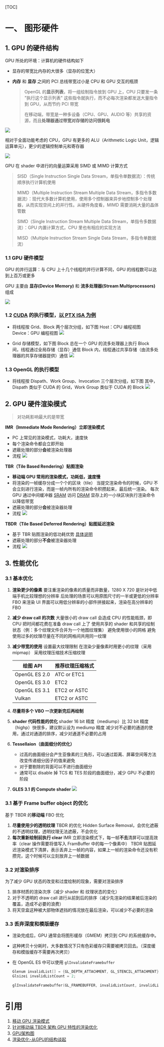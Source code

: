 [TOC]

# 一、 图形硬件

## 1. GPU 的硬件结构

GPU 所处的环境：计算机的硬件结构如下

- 显存的带宽比内存的大很多（显存的位宽大）

- **内存** 和 **显存** 之间的 PCI 总线带宽过小是 CPU 和 GPU 交互的瓶颈

  > OpenGL 的**显示列表**，将一组绘制指令放到 GPU 上，CPU 只要发一条 "执行这个显示列表" 这些指令就执行，而不必每次渲染都发送大量指令到 GPU，从而节约 PCI 带宽 
  >
  > 在移动端，带宽是一种多设备（CPU、GPU、AUDIO 等）共享的资源，而且**处理器通过带宽对存储的访问很耗电**

![](images/computerHardWareStructure.png)

相对于全面功能考虑的 CPU，GPU 有更多的 ALU（Arithmetic Logic Unit，逻辑运算单元），更少的逻辑控制单元和寄存器

![](images/GPU_VS_CPU.png)

GPU 在 shader 中进行的向量运算采用 SIMD 或 MIMD 计算方式

> SISD（Single Instruction Single Data Stream，单指令单数据流）：传统顺序执行计算机使用
>
> MIMD（Multiple Instruction Stream Multiple Data Stream，多指令多数据流）：现代大多数计算机使用，使用多个控制器来异步地控制多个处理器，从而实现空间上的并行性。从硬件角度看，MIMD 需要消耗大量的晶体管数
>
> SIMD（Single Instruction Stream Multiple Data Stream，单指令多数据流）：GPU 内置计算方式，CPU 里也有相应的实现方法
>
> MISD（Multiple Instruction Stream Single Data Stream，多指令单数据流）



### 1.1 GPU 硬件模型

GPU 的并行运算：与 CPU 上十几个线程的并行计算不同，GPU 的线程数可以达到上百万或更多

GPU 主要由 **显存(Device Memory)** 和 **流多处理器(Stream Multiprocessors)** 组成

![](images/GPUDeviceModel.png)



### 1.2 [CUDA](http://eric_rollins.home.mindspring.com/ray/cuda.html) 的执行模型，[以 PTX ISA 为例](https://docs.nvidia.com/cuda/parallel-thread-execution/index.html)

- 将线程按 Grid、Block 两个层次分组，如下图
  Host：CPU 编程视图
  Device：GPU 编程视图
  ![](images/cuda.png)

- Grid 存储模型，如下图
  Block 总在一个 GPU 的流多处理器上执行
  Block 间，线程通过全局存储（显存）通信
  Block 内，线程通过共享存储（由流多处理器的共享存储器提供）通信
  ![](images/cudaGride.jpg)



### 1.3 OpenGL 的执行模型

- 将线程按 Dispath、Work Group、Invocation 三个层次分组，如下图
其中，Dispath 类似于 CUDA 的 Grid，Work Group 类似于 CUDA 的 Block
  ![](images/OpenGLProcessModel.png)



## 2. GPU 硬件渲染模式

> 对功耗影响最大的是带宽

**IMR（Immediate Mode Rendering）立即渲染模式**

- PC 上常见的渲染模式，功耗大，速度快
- 每个渲染命令都会立即开始
- 遮蔽处理的部分**会**被渲染处理器
- 流程
  ![](images/imr.jpg)



**TBR（Tile Based Rendering）贴图渲染**

- **移动端 GPU 常用的渲染模式，功耗低，速度慢**
- 将渲染的一帧缓存分成一个个的区块（tile）
  当提交渲染命令的时候，GPU 不会立刻进行渲染，而是一帧内所有的渲染命令积攒起来，最后统一渲染。
  每次 GPU 通过中间缓冲器 [SRAM](https://baike.baidu.com/item/SRAM/7705927?fr=aladdin) 访问 [DRAM](https://baike.baidu.com/item/DRAM) 显存上的一小块区块执行渲染命令以降低带宽
- 遮蔽处理的部分**会**被渲染器处理
- 流程
  ![](images/tbr.jpg)



**TBDR（Tile Based Deferred Rendering）贴图延迟渲染**

- 基于 TBR 贴图渲染的低功耗优势 [具体说明](https://en.wikipedia.org/wiki/Tiled_rendering)
- 遮蔽处理的部分**不会**被渲染器处理
- 流程
  ![](images/tbdr.jpg)



## 3. 性能优化

### 3.1 基本优化

1. **渲染更少的像素**
   要注重渲染的像素的质量而非数量，1280 X 720 是针对中低端手机比较理想的分辨率
   后处理的场景可以用原图尺寸的一半或更低的分辨率 FBO 来渲染
   UI 界面可以用低分辨率的小部件拼接起来，渲染在高分辨率的 FBO 

2. **减少 draw call 的次数**
   大量很小的 draw call 会造成 CPU 的性能瓶颈，即 CPU 把时间都花费在准备 draw call 上了
   使用共享的 shader 和共享的绘制状态（例：多个纹理文件合并为一个地图纹理集）
   避免使用很小的网格
   避免使用过多的纹理尽量在不同的网格间共用同一纹理

3. **减少带宽的使用**
   设置最大纹理限制
   在渲染少量像素时用更小的纹理（采用 mipmap）
   采用纹理压缩技术压缩纹理

   | 绘图 API      | 推荐纹理压缩格式 |
   | ------------- | ---------------- |
   | OpenGL ES 2.0 | ATC or ETC1      |
   | OpenGL ES 3.0 | ETC2             |
   | OpenGL ES 3.1 | ETC2 or ASTC     |
   | Vulkan        | ETC2 or ASTC     |

4. **尽量将多个 VBO 一次更新完后再绘制**

5. **shader 代码性能的优化**
   shader 16 bit 精度（mediump）比 32 bit 精度（highp）快很多，建议默认设为 mediump 精度
   减少对不必要的通道的使用，通过对通道的排序，减少对通道不必要的占用

6. **Tessellaion（曲面细分的优化）**

   - 过高的曲面细分会产生亚像素的三角形，可以通过距离、屏幕空间等方法改变传递细分因子的值来避免
   - 对于要剔除的背面可以不进行曲面细分
   - 通常可以 disable 掉 TCS 和 TES 阶段的曲面细分，减少 GPU 不必要的阶段

7. **GLES 3.1 的 Compute shader**
   ![](images/compute.png)



### 3.1 基于 Frame buffer object 的优化
基于 TBDR 的**移动端** FBO 优化

1. **尽量使用少的透明纹理**
   TBDR 的优化 Hidden Surface Removal，会优化遮蔽的不透明纹理，透明纹理无法遮蔽，不会优化
2. **每次重新绘制前执行 clear**
   IMR 立即渲染模式下，每一帧**不去**清屏可以提高效率（clear 操作需要将值写入 FramBuffer 中的每一个像素中）
   TBDR 贴图延迟渲染模式下清屏，表示丢弃上一帧的内容，如果上一帧的渲染命令还没有积攒完，这个时候可以立刻放弃上一帧数据



### 3.2 对渲染排序

为了减少 GPU 状态的改变和过度绘制的现象，需要对渲染排序

1. 排序材质的渲染次序（减少 shader 和 纹理状态的变化）
2. 对于不透明的 draw call 进行从前到后的排序（减少先渲染的结果被后渲染的覆盖，造成不必要的浪费）
3. 将天空盒这种被大部物体遮挡的情况放在最后渲染，可以减少不必要的渲染



### 3.3 丢弃深度和模版缓存

- 渲染完成后，GPU 通常会将图形缓存（GMEM）拷贝到 CPU 的系统缓存中。

- 这种拷贝十分耗时，大多数情况下只有色彩缓存只需要被拷贝回去。（深度缓存和模版缓存不需要再次拷贝）

- 在 OpenGL ES 中可以使用 `glInvalidateFramebuffer` 

  ```c++
  Glenum invalidList[] = {GL_DEPTH_ATTACHMENT, GL_STENCIL_ATTACHMENT};
  Glsizei invalidListCount = 2;
   
  glInvalidateFramebuffer(GL_FRAMEBUFFER, invalidListCount, invalidList)
  ```





# 引用

1. [移动 GPU 渲染模式](https://blog.csdn.net/u013467442/article/details/40684479)
2. [针对移动端 TBDR 架构 GPU 特性的渲染优化](https://blog.csdn.net/leonwei/article/details/79298381)
3. [GPU架构图](https://blog.csdn.net/pizi0475/article/details/7573996)
4. [渲染优化-从GPU的结构谈起](https://zhuanlan.zhihu.com/p/58694744)

